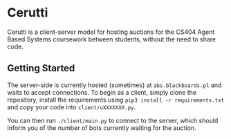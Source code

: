 # Cerutti

Cerutti is a client-server model for hosting auctions for the CS404 Agent Based
Systems coursework between students, without the need to share code.

## Getting Started

The server-side is currently hosted (sometimes) at `abs.blackboards.pl` and
waits to accept connections. To begin as a client, simply clone the repository,
install the requirements using `pip3 install -r requirements.txt` and copy your
code into `client/uXXXXXXX.py`.

You can then run `./client/main.py` to connect to the server, which should
inform you of the number of bots currently waiting for the auction.
